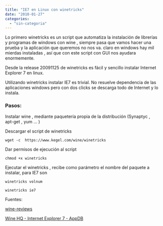 ```yaml
---
title: "IE7 en Linux con winetricks"
date: "2010-01-27"
categories: 
  - "sin-categoria"
---
```


Lo primero winetricks es un script que automatiza la instalación de librerías y programas de windows con wine , siempre pasa que vamos hacer una prueba y la aplicación que queremos no nos va. claro en windows hay mil mierdas instaladas , así que con este script con GUI nos ayudara enormemente.

Desde la release 20091125 de winetricks es fácil y sencillo instalar Internet Explorer 7 en linux.

Utilizando winetricks instalar IE7 es trivial. No resuelve dependencia de las aplicaciones windows pero con dos clicks se descarga todo de Internet y lo instala.

### Pasos:

Instalar wine , mediante paquetería propia de la distribución (Synaptyc , apt-get , yum ... )

Descargar el script de winetricks

`wget -c  https://www.kegel.com/wine/winetricks`

Dar permisos de ejecución al script

`chmod +x winetricks`

Ejecutar el winetricks , recibe como parámetro el nombre del paquete a instalar, para IE7 son

`winetricks volnum`

`winetricks ie7`

Fuentes:

[wine-reviews](https://www.wine-reviews.net/wine-reviews/winetricks/winetricks-20091125-released-adds-ie-7-support.html)

[Wine HQ - Internet Explorer 7 - AppDB](https://appdb.winehq.org/appview.php?iVersionId=4195)

